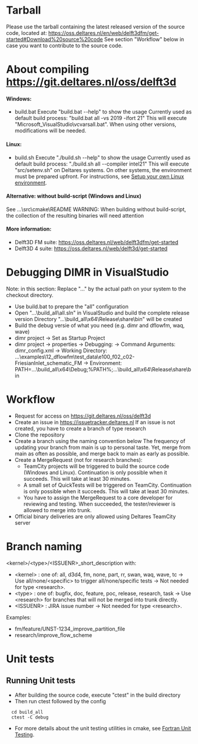 # Tarball
Please use the tarball containing the latest released version of the source code, located at:
https://oss.deltares.nl/en/web/delft3dfm/get-started#Download%20source%20code
See section "Workflow" below in case you want to contribute to the source code.



# About compiling https://git.deltares.nl/oss/delft3d

#### Windows:
- build.bat
  Execute "build.bat --help" to show the usage
  Currently used as default build process: "build.bat all -vs 2019 -ifort 21"
  This will execute "Microsoft_VisualStudio\vcvarsall.bat". When using other versions, modifications will be needed.

#### Linux:
- build.sh
  Execute "./build.sh --help" to show the usage
  Currently used as default build process: "./build.sh all --compiler intel21"
  This will execute "src/setenv.sh" on Deltares systems. On other systems, the environment must be prepared upfront.
  For instructions, see [Setup your own Linux environment](Linux_setup.md).

#### Alternative: without build-script (Windows and Linux)
See ...\src\cmake\README
WARNING: When building without build-script, the collection of the resulting binaries will need attention

#### More information:
- Delft3D FM suite: https://oss.deltares.nl/web/delft3dfm/get-started
- Delft3D 4  suite: https://oss.deltares.nl/web/delft3d/get-started



# Debugging DIMR in VisualStudio

Note: in this section:
Replace "..." by the actual path on your system to the checkout directory.

- Use build.bat to prepare the "all" configuration
- Open "...\build_all\all.sln" in VisualStudio and build the complete release version
  Directory "...\build_all\x64\Release\share\bin" will be created
- Build the debug versie of what you need (e.g. dimr and dflowfm, waq, wave)
- dimr project -> Set as Startup Project
- dimr project -> properties -> Debugging:
    -> Command Arguments: dimr_config.xml
    -> Working Directory: ...\examples\12_dflowfm\test_data\e100_f02_c02-FriesianInlet_schematic_FM
    -> Environment: PATH=...\build_all\x64\Debug;%PATH%;...\build_all\x64\Release\share\bin



# Workflow

- Request for access on https://git.deltares.nl/oss/delft3d
- Create an issue in https://issuetracker.deltares.nl
  If an issue is not created, you have to create a branch of type research
- Clone the repository
- Create a branch using the naming convention below
  The frequency of updating your branch from main is up to personal taste.
  Yet, merge from main as often as possible, and merge back to main as early as possible.
- Create a MergeRequest (not for research branches):
  - TeamCity projects will be triggered to build the source code (Windows and Linux). Continuation is only possible when it succeeds. This will take at least 30 minutes.
  - A small set of QuickTests will be triggered on TeamCity. Continuation is only possible when it succeeds. This will take at least 30 minutes.
  - You have to assign the MergeRequest to a core developer for reviewing and testing. When succeeded, the tester/reviewer is allowed to merge into trunk.
- Official binary deliveries are only allowed using Deltares TeamCity server



# Branch naming

\<kernel\>/\<type\>/\<ISSUENR\>_short_description
with:
- \<kernel\>  : one of: all, d3d4, fm, none, part, rr, swan, waq, wave, tc
  -> Use all/none/\<specific\> to trigger all/none/specific tests
  -> Not needed for type \<research\>.
- \<type\>    : one of: bugfix, doc, feature, poc, release, research, task
  -> Use \<research\> for branches that will not be merged into trunk directly.
- \<ISSUENR\> : JIRA issue number
  -> Not needed for type \<research\>.

Examples:
- fm/feature/UNST-1234_improve_partition_file
- research/improve_flow_scheme

# Unit tests
## Running Unit tests
- After building the source code, execute "ctest" in the build directory
- Then run ctest followed by the config

```
  cd build_all
  ctest -C debug
```
- For more details about the unit testing utilities in cmake, see [Fortran Unit Testing](doc/unit-testing.md).
